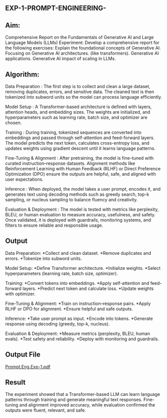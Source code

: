 ## EXP-1-PROMPT-ENGINEERING-
## Aim:
Comprehensive Report on the Fundamentals of Generative AI and Large Language Models (LLMs) Experiment: Develop a comprehensive report for the following exercises:
Explain the foundational concepts of Generative AI. Focusing on Generative AI architectures. (like transformers). Generative AI applications. Generative AI impact of scaling in LLMs.

## Algorithm:
Data Preparation : The first step is to collect and clean a large dataset, removing duplicates, errors, and sensitive data. The cleaned text is then tokenized into subword units so the model can process language efficiently.

Model Setup : A Transformer-based architecture is defined with layers, attention heads, and embedding sizes. The weights are initialized, and hyperparameters such as learning rate, batch size, and optimizer are chosen.

Training : During training, tokenized sequences are converted into embeddings and passed through self-attention and feed-forward layers. The model predicts the next token, calculates cross-entropy loss, and updates weights using gradient descent until it learns language patterns.

Fine-Tuning & Alignment : After pretraining, the model is fine-tuned with curated instruction–response datasets. Alignment methods like Reinforcement Learning with Human Feedback (RLHF) or Direct Preference Optimization (DPO) ensure the outputs are helpful, safe, and aligned with user expectations.

Inference : When deployed, the model takes a user prompt, encodes it, and generates text using decoding methods such as greedy search, top-k sampling, or nucleus sampling to balance fluency and creativity.

Evaluation & Deployment : The model is tested with metrics like perplexity, BLEU, or human evaluation to measure accuracy, usefulness, and safety. Once validated, it is deployed with guardrails, monitoring systems, and filters to ensure reliable and responsible usage.

## Output
Data Preparation: *Collect and clean dataset. *Remove duplicates and errors. *Tokenize into subword units.

Model Setup: *Define Transformer architecture. *Initialize weights. *Select hyperparameters (learning rate, batch size, optimizer).

Training: *Convert tokens into embeddings. *Apply self-attention and feed-forward layers. *Predict next token and calculate loss. *Update weights with optimizer.

Fine-Tuning & Alignment: *Train on instruction–response pairs. *Apply RLHF or DPO for alignment. *Ensure helpful and safe outputs.

Inference: *Take user prompt as input. *Encode into tokens. *Generate response using decoding (greedy, top-k, nucleus).

Evaluation & Deployment: *Measure metrics (perplexity, BLEU, human evals). *Test safety and reliability. *Deploy with monitoring and guardrails.

## Output File
[Prompt.Eng.Exp-1.pdf](https://github.com/user-attachments/files/22049645/Prompt.Eng.Exp-1.pdf)


## Result
The experiment showed that a Transformer-based LLM can learn language patterns through training and generate meaningful text responses. Fine-tuning and alignment improved accuracy, while evaluation confirmed the outputs were fluent, relevant, and safe.
